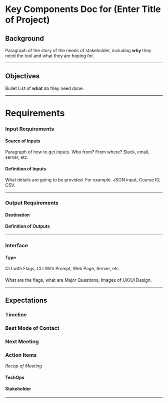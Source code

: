 # Key Components Doc for (Enter Title of Project)

## Background
Paragraph of the story of the needs of stakeholder, including **why** they need the tool and what they are hoping for.

-----

## Objectives
Bullet List of **what** do they need done. 


-----

# Requirements

### Input Requirements
#### Source of Inputs
Paragraph of how to get inputs. Who from? From where? Slack, email, server, etc.
#### Definition of Inputs
What details are going to be provided. For example. JSON input, Course ID, CSV.

---

### Output Requirements
#### Destination
#### Definition of Outputs

---

### Interface
#### Type 
CLI with Flags, CLI With Prompt, Web Page, Server, etc
#### 
What are the flags, what are Major Questions, Images of UX/UI Design.

-----

## Expectations

### Timeline

### Best Mode of Contact

### Next Meeting


### Action Items
*Recap of Meeting*
#### TechOps
#### Stakeholder

-----